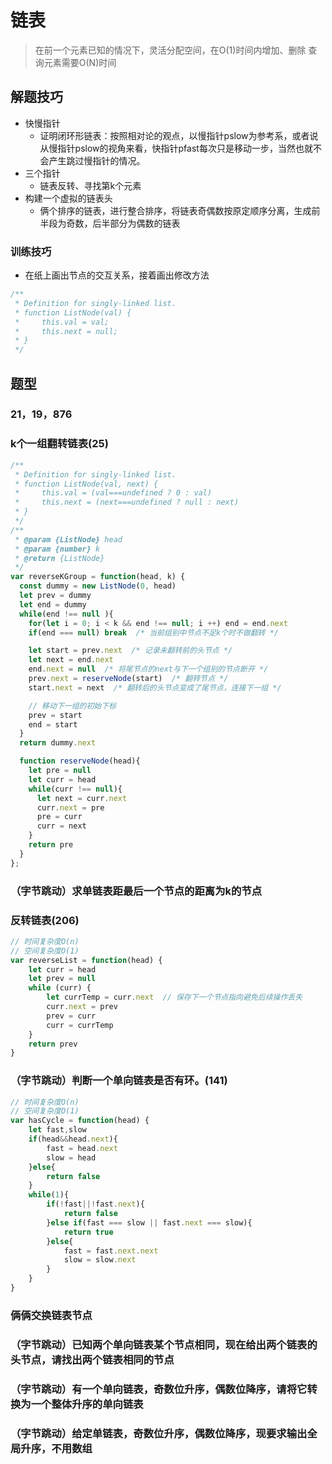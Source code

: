 # 链表

> 在前一个元素已知的情况下，灵活分配空间，在O(1)时间内增加、删除
> 查询元素需要O(N)时间

## 解题技巧

* 快慢指针
  * 证明闭环形链表：按照相对论的观点，以慢指针pslow为参考系，或者说从慢指针pslow的视角来看，快指针pfast每次只是移动一步，当然也就不会产生跳过慢指针的情况。
* 三个指针
  * 链表反转、寻找第k个元素
* 构建一个虚拟的链表头
  * 俩个排序的链表，进行整合排序，将链表奇偶数按原定顺序分离，生成前半段为奇数，后半部分为偶数的链表

### 训练技巧

* 在纸上画出节点的交互关系，接着画出修改方法

```javascript
/**
 * Definition for singly-linked list.
 * function ListNode(val) {
 *     this.val = val;
 *     this.next = null;
 * }
 */
```

## 题型

### 21，19，876

### k个一组翻转链表(25)
<!-- https://leetcode-cn.com/problems/reverse-nodes-in-k-group/solution/tu-jie-kge-yi-zu-fan-zhuan-lian-biao-by-user7208t/ -->
```javascript
/**
 * Definition for singly-linked list.
 * function ListNode(val, next) {
 *     this.val = (val===undefined ? 0 : val)
 *     this.next = (next===undefined ? null : next)
 * }
 */
/**
 * @param {ListNode} head
 * @param {number} k
 * @return {ListNode}
 */
var reverseKGroup = function(head, k) {
  const dummy = new ListNode(0, head)
  let prev = dummy
  let end = dummy
  while(end !== null ){
    for(let i = 0; i < k && end !== null; i ++) end = end.next
    if(end === null) break  /* 当前组别中节点不足k个时不做翻转 */

    let start = prev.next  /* 记录未翻转前的头节点 */
    let next = end.next
    end.next = null  /* 将尾节点的next与下一个组别的节点断开 */
    prev.next = reserveNode(start)  /* 翻转节点 */
    start.next = next  /* 翻转后的头节点变成了尾节点，连接下一组 */

    // 移动下一组的初始下标
    prev = start
    end = start
  }
  return dummy.next

  function reserveNode(head){
    let pre = null
    let curr = head
    while(curr !== null){
      let next = curr.next
      curr.next = pre
      pre = curr
      curr = next
    }
    return pre
  }
};
```

### （字节跳动）求单链表距最后一个节点的距离为k的节点

### 反转链表(206)

```javascript
// 时间复杂度O(n)
// 空间复杂度O(1)
var reverseList = function(head) {
    let curr = head
    let prev = null
    while (curr) {
        let currTemp = curr.next  // 保存下一个节点指向避免后续操作丢失
        curr.next = prev
        prev = curr
        curr = currTemp
    }
    return prev
}
```

### （字节跳动）判断一个单向链表是否有环。(141)

```javascript
// 时间复杂度O(n)
// 空间复杂度O(1)
var hasCycle = function(head) {
    let fast,slow
    if(head&&head.next){
        fast = head.next
        slow = head
    }else{
        return false
    }
    while(1){
        if(!fast||!fast.next){
            return false
        }else if(fast === slow || fast.next === slow){
            return true
        }else{
            fast = fast.next.next
            slow = slow.next
        }
    }
}
```

### 俩俩交换链表节点

### （字节跳动）已知两个单向链表某个节点相同，现在给出两个链表的头节点，请找出两个链表相同的节点

### （字节跳动）有一个单向链表，奇数位升序，偶数位降序，请将它转换为一个整体升序的单向链表

### （字节跳动）给定单链表，奇数位升序，偶数位降序，现要求输出全局升序，不用数组
